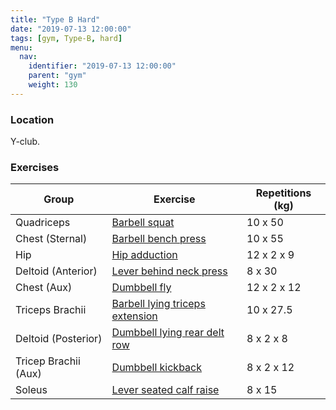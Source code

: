 ```yaml
---
title: "Type B Hard"
date: "2019-07-13 12:00:00"
tags: [gym, Type-B, hard]
menu:
  nav:
    identifier: "2019-07-13 12:00:00"
    parent: "gym"
    weight: 130
---
```


### Location

Y-club.

### Exercises

| Group                | Exercise                                                                                             | Repetitions (kg) |
|----------------------|------------------------------------------------------------------------------------------------------|------------------|
| Quadriceps           | [Barbell squat](https://exrx.net/WeightExercises/Quadriceps/LVAlternatingLegExtensionH)              | 10 x 50          |
| Chest (Sternal)      | [Barbell bench press](https://exrx.net/WeightExercises/PectoralSternal/DBBenchPress)                 | 10 x 55          |
| Hip                  | [Hip adduction](https://exrx.net/WeightExercises/HipAdductors/CBHipAdduction)                        | 12 x 2 x 9       |
| Deltoid (Anterior)   | [Lever behind neck press](https://exrx.net/WeightExercises/DeltoidAnterior/LVBehindNeckPressH)       | 8 x 30           |
| Chest (Aux)          | [Dumbbell fly](https://exrx.net/WeightExercises/PectoralSternal/DBFly)                               | 12 x 2 x 12      |
| Triceps Brachii      | [Barbell lying triceps extension](https://exrx.net/WeightExercises/Triceps/CBLyingTriExt)            | 10 x 27.5        |
| Deltoid (Posterior)  | [Dumbbell lying rear delt row](https://exrx.net/WeightExercises/DeltoidPosterior/DBLyingRearDeltRow) | 8 x 2 x 8        |
| Tricep Brachii (Aux) | [Dumbbell kickback](https://exrx.net/WeightExercises/Triceps/DBKickback)                             | 8 x 2 x 12       |
| Soleus               | [Lever seated calf raise](https://exrx.net/WeightExercises/Gastrocnemius/LV45CalfPress)              | 8 x 15           |
